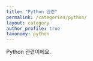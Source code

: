 ```yaml
---
title: "Python 관련"
permalink: /categories/python/
layout: category
author_profile: true
taxonomy: python
---
```


Python 관련이에요.